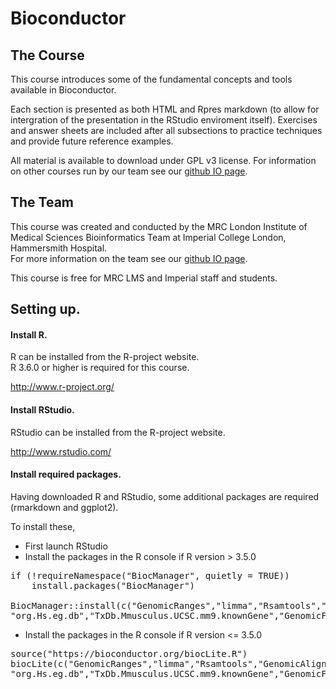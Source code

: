 # Bioconductor


## The Course

This course introduces some of the fundamental concepts and tools available in Bioconductor.

Each section is presented as both HTML and Rpres markdown (to allow for intergration of the presentation in the RStudio enviroment itself).  Exercises and answer sheets are included after all subsections to practice techniques and provide future reference examples. 

  
All material is available to download under GPL v3 license. For  information on other courses run by our team see our [github IO page](http://bioinformatics.lms.mrc.ac.uk/LMStraining.html).


## The Team
This course was created and conducted by the MRC London Institute of Medical Sciences Bioinformatics Team at Imperial College London, Hammersmith Hospital.  
For more information on the team see our [github IO page](http://bioinformatics.lms.mrc.ac.uk/LMSpeople.html).

This course is free for MRC LMS and Imperial staff and students. 


## Setting up.


#### Install R.

R can be installed from the R-project website.  
R 3.6.0 or higher is required for this course.

http://www.r-project.org/

#### Install RStudio.

RStudio can be installed from the R-project website. 

http://www.rstudio.com/

#### Install required packages.

Having downloaded R and RStudio, some additional packages are required (rmarkdown and ggplot2).  

To install these,
* First launch RStudio
* Install the packages in the R console if R version > 3.5.0
<pre>
if (!requireNamespace("BiocManager", quietly = TRUE))
    install.packages("BiocManager")

BiocManager::install(c("GenomicRanges","limma","Rsamtools","GenomicAlignments",
"org.Hs.eg.db","TxDb.Mmusculus.UCSC.mm9.knownGene","GenomicFeatures","biomaRt"))
</pre>
* Install the packages in the R console if R version <= 3.5.0
<pre>
source("https://bioconductor.org/biocLite.R")
biocLite(c("GenomicRanges","limma","Rsamtools","GenomicAlignments",
"org.Hs.eg.db","TxDb.Mmusculus.UCSC.mm9.knownGene","GenomicFeatures","biomaRt"))
</pre>

<!--#### Download the material
The material can either be downloaded as a [zip](https://github.com/LMSBioinformatics/LMS_Bioconductor/archive/master.zip)
<pre>
wget https://github.com/LMSBioinformatics/LMS_Bioconductor/archive/master.zip ./
</pre>
or checked out from our Github repository
https://github.com/mrccsc/Bioconductor/ -->

